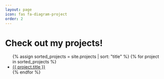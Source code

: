 ```yaml
---
layout: page
icon: fas fa-diagram-project
order: 2
---
```


<div class="projects-overview">
  <h1>Check out my projects!</h1>
	<ul>
	  {% assign sorted_projects = site.projects | sort: "title" %}
	  {% for project in sorted_projects %}
	    <li>
	      <a href="{{ project.url | relative_url }}">{{ project.title }}</a>
	    </li>
	  {% endfor %}
	</ul>
</div>